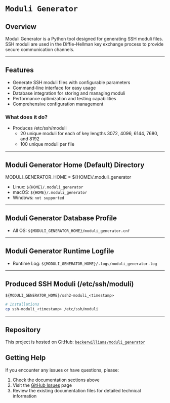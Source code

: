 # `Moduli Generator`

## Overview

Moduli Generator is a Python tool designed for generating SSH moduli files. SSH moduli are used in the Diffie-Hellman
key exchange process to provide secure communication channels.

____

## Features

- Generate SSH moduli files with configurable parameters
- Command-line interface for easy usage
- Database integration for storing and managing moduli
- Performance optimization and testing capabilities
- Comprehensive configuration management

### What does it do?

- Produces /etc/ssh/moduli
    - 20 unique moduli for each of key lengths 3072, 4096, 6144, 7680, and 8192
    - 100 unique moduli per file

____

## Moduli Generator Home (Default) Directory

MODULI_GENERATOR_HOME = ${HOME}/.moduli_generator

- Linux: `${HOME}/.moduli_generator`
- macOS: `${HOME}/.moduli_generator`
- Windows: `not supported`

____

## Moduli Generator Database Profile

- All OS: `${MODULI_GENERATOR_HOME}/moduli_generator.cnf`

____

## Moduli Generator Runtime Logfile

- Runtime Log: `${MODULI_GENERATOR_HOME}/.logs/moduli_generator.log`

____

## Produced SSH Moduli (/etc/ssh/moduli)

`${MODULI_GENERATOR_HOME}/ssh2-moduli_<timestamp>`

```bash
# Installations
cp ssh-moduli_<timestamp> /etc/ssh/moduli
```

____

## Repository

This project is hosted on GitHub: [
`beckerwilliams/moduli_generator`](https://github.com/beckerwilliams/moduli_generator)

## Getting Help

If you encounter any issues or have questions, please:

1. Check the documentation sections above
2. Visit the [GitHub Issues](https://github.com/beckerwilliams/moduli_generator/issues) page
3. Review the existing documentation files for detailed technical information